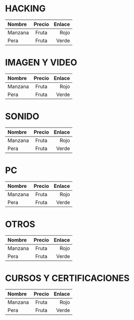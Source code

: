 
# HACKING

| Nombre  | Precio   | Enlace |
| :---    |  :----: |  ---: |
| Manzana | Fruta   | Rojo  |
| Pera    | Fruta   | Verde |

# IMAGEN Y VIDEO

| Nombre  | Precio   | Enlace |
| :---    |  :----: |  ---: |
| Manzana | Fruta   | Rojo  |
| Pera    | Fruta   | Verde |

# SONIDO

| Nombre  | Precio   | Enlace |
| :---    |  :----: |  ---: |
| Manzana | Fruta   | Rojo  |
| Pera    | Fruta   | Verde |

# PC

| Nombre  | Precio   | Enlace |
| :---    |  :----: |  ---: |
| Manzana | Fruta   | Rojo  |
| Pera    | Fruta   | Verde |

# OTROS

| Nombre  | Precio   | Enlace |
| :---    |  :----: |  ---: |
| Manzana | Fruta   | Rojo  |
| Pera    | Fruta   | Verde |

# CURSOS Y CERTIFICACIONES

| Nombre  | Precio   | Enlace |
| :---    |  :----: |  ---: |
| Manzana | Fruta   | Rojo  |
| Pera    | Fruta   | Verde |
